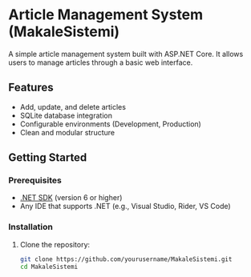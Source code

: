 # Article Management System (MakaleSistemi)

A simple article management system built with ASP.NET Core. It allows users to manage articles through a basic web interface.

## Features

- Add, update, and delete articles
- SQLite database integration
- Configurable environments (Development, Production)
- Clean and modular structure

## Getting Started

### Prerequisites

- [.NET SDK](https://dotnet.microsoft.com/en-us/download) (version 6 or higher)
- Any IDE that supports .NET (e.g., Visual Studio, Rider, VS Code)

### Installation

1. Clone the repository:
   ```bash
   git clone https://github.com/yourusername/MakaleSistemi.git
   cd MakaleSistemi

